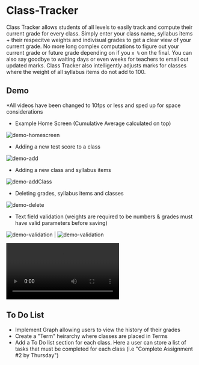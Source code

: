# Class-Tracker

Class Tracker allows students of all levels to easily track and compute their current grade for every class. Simply enter your class name, syllabus items + their respecitve weights and indivisual grades to get a clear view of your current grade. No more long complex computations to figure out your current grade or future grade depending on if you `x %` on the final. You can also say goodbye to waiting days or even weeks for teachers to email out updated marks. Class Tracker also intelligently adjusts marks for classes where the weight of all syllabus items do not add to 100. 


## Demo

*All videos have been changed to 10fps or less and sped up for space considerations


- Example Home Screen (Cumulative Average calculated on top)

![demo-homescreen](resources/exampleHomeScreen.png)

- Adding a new test score to a class

![demo-add](resources/addnewTest.gif)

- Adding a new class and syllabus items

![demo-addClass](resources/addNewClass.gif)

- Deleting grades, syllabus items and classes

![demo-delete](resources/deletingItems.gif)

- Text field validation (weights are required to be numbers & grades must have valid parameters before saving)

![demo-validation](resources/validation.gif) | ![demo-validation](resources/validation2.gif)

![demo](resources/AddNewTestScore.mp4)


## To Do List

- Implement Graph allowing users to view the history of their grades
- Create a "Term" heirarchy where classes are placed in Terms
- Add a To Do list section for each class. Here a user can store a list of tasks that must be completed for each class (i.e "Complete Assignment #2 by Thursday")
